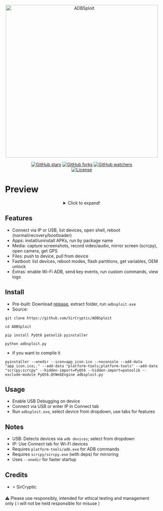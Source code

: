 <p align="center">
  <a href="https://github.com/SirCryptic">
    <img src="https://github.com/user-attachments/assets/aa180c93-a181-491e-a65f-7f66509681c8" alt="ADBSploit" width="500" 
    onmouseover="this.style.transform='scale(1.05)'; this.style.opacity='0.8';" 
    onmouseout="this.style.transform='scale(1)'; this.style.opacity='1';">
  </a>

  <p align="center">
  <a href="https://github.com/sircryptic/ADBSploit/stargazers"><img src="https://img.shields.io/github/stars/sircryptic/ADBSploit.svg" alt="GitHub stars"></a>
  <a href="https://github.com/sircryptic/ADBSploit/network"><img src="https://img.shields.io/github/forks/sircryptic/ADBSploit.svg" alt="GitHub forks"></a>
  <a href="https://github.com/sircryptic/ADBSploit/watchers"><img src="https://img.shields.io/github/watchers/sircryptic/ADBSploit.svg" alt="GitHub watchers"></a>
      <br>
    <a href="https://github.com/SirCryptic/ADBSploit/blob/main/LICENSE"><img src="https://img.shields.io/badge/license-MIT-green.svg" alt="License"></a>
</p>
<h1 align="left">Preview</h1>

<center>

<details>
  <summary>Click to expand!</summary>
  
![adbsploit](https://github.com/user-attachments/assets/c068715e-faaf-4f5c-bebe-2d6efe642fb5)
  
</details>


</center>

## Features
- Connect via IP or USB, list devices, open shell, reboot (normal/recovery/bootloader)
- Apps: install/uninstall APKs, run by package name
- Media: capture screenshots, record video/audio, mirror screen (scrcpy), open camera, get GPS
- Files: push to device, pull from device
- Fastboot: list devices, reboot modes, flash partitions, get variables, OEM unlock
- Extras: enable Wi-Fi ADB, send key events, run custom commands, view logs

## Install
- Pre-built: Download [release](https://github.com/SirCryptic/ADBSploit/releases), extract folder, run `adbsploit.exe`
- Source:
```
git clone https://github.com/SirCryptic/ADBSploit
```
```
cd ADBSploit
```
```
pip install PyQt6 patoolib pyinstaller
```
```
python adbsploit.py
```
- if you want to compile it
```
pyinstaller --onedir --icon=app_icon.ico --noconsole --add-data "app_icon.ico;." --add-data "platform-tools;platform-tools" --add-data "scrcpy;scrcpy" --hidden-import=PyQt6 --hidden-import=patoolib --exclude-module PyQt6.QtWebEngine adbsploit.py
```
## Usage
- Enable USB Debugging on device
- Connect via USB or enter IP in Connect tab
- Run `adbsploit.exe`, select device from dropdown, use tabs for features

## Notes
- USB: Detects devices via `adb devices`; select from dropdown
- IP: Use Connect tab for Wi-Fi devices
- Requires `platform-tools/adb.exe` for ADB commands
- Requires `scrcpy/scrcpy.exe` (with deps) for mirroring
- Uses `--onedir` for faster startup

## Credits

- ⭐ SirCryptic

⚠️ Please use responsibly, intended for ethical testing and management only ( i will not be held responsible for misuse )
